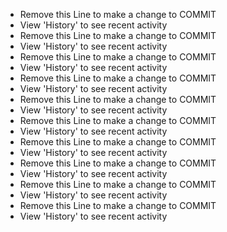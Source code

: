 - Remove this Line to make a change to COMMIT
 - View 'History' to see recent activity
- Remove this Line to make a change to COMMIT
 - View 'History' to see recent activity
- Remove this Line to make a change to COMMIT
 - View 'History' to see recent activity
- Remove this Line to make a change to COMMIT
 - View 'History' to see recent activity
- Remove this Line to make a change to COMMIT
 - View 'History' to see recent activity
- Remove this Line to make a change to COMMIT
 - View 'History' to see recent activity
- Remove this Line to make a change to COMMIT
 - View 'History' to see recent activity
- Remove this Line to make a change to COMMIT
 - View 'History' to see recent activity
- Remove this Line to make a change to COMMIT
 - View 'History' to see recent activity
- Remove this Line to make a change to COMMIT
 - View 'History' to see recent activity
